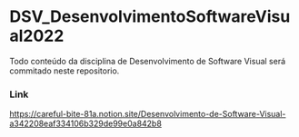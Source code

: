# DSV_DesenvolvimentoSoftwareVisual2022

Todo conteúdo da disciplina de Desenvolvimento de Software Visual será commitado neste repositorio.

### Link
https://careful-bite-81a.notion.site/Desenvolvimento-de-Software-Visual-a342208eaf334106b329de99e0a842b8
